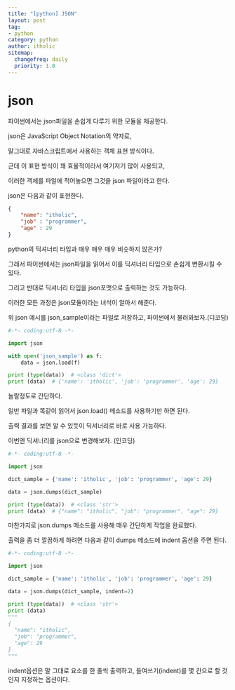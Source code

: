 ```yaml
---
title: "[python] JSON"
layout: post
tag:
- python
category: python
author: itholic
sitemap:
  changefreq: daily
  priority: 1.0
---
```


# json

파이썬에서는 json파일을 손쉽게 다루기 위한 모듈을 제공한다.

json은 JavaScript Object Notation의 약자로, 

말그대로 자바스크립트에서 사용하는 객체 표현 방식이다.

근데 이 표현 방식이 꽤 효율적이라서 여기저기 많이 사용되고,

이러한 객체를 파일에 적어놓으면 그것을 json 파일이라고 한다.

json은 다음과 같이 표현한다.

```json
{
    "name": "itholic",
    "job" : "programmer",
    "age" : 29
}
```

python의 딕셔너리 타입과 매우 매우 매우 비슷하지 않은가?

그래서 파이썬에서는 json파일을 읽어서 이를 딕셔너리 타입으로 손쉽게 변환시킬 수 있다.

그리고 반대로 딕셔너리 타입을 json포맷으로 출력하는 것도 가능하다.

이러한 모든 과정은 json모듈이라는 녀석이 알아서 해준다.

위 json 예시를 json_sample이라는 파일로 저장하고, 파이썬에서 불러와보자.(디코딩)

```python
#-*- coding:utf-8 -*-

import json

with open('json_sample') as f:
    data = json.load(f)

print (type(data))  # <class 'dict'>
print (data)  # {'name': 'itholic', 'job': 'programmer', 'age': 29}
```

놀랄정도로 간단하다.

일반 파일과 똑같이 읽어서 json.load() 메소드를 사용하기만 하면 된다. 

출력 결과를 보면 알 수 있듯이 딕셔너리로 바로 사용 가능하다.

이번엔 딕셔너리를 json으로 변경해보자. (인코딩)

```python
#-*- coding:utf-8 -*-

import json

dict_sample = {'name': 'itholic', 'job': 'programmer', 'age': 29}

data = json.dumps(dict_sample)

print (type(data))  # <class 'str'>
print (data)  # {"name": "itholic", "job": "programmer", "age": 29}
```

마찬가지로 json.dumps 메소드를 사용해 매우 간단하게 작업을 완료했다.

출력을 좀 더 깔끔하게 하려면 다음과 같이 dumps 메소드에 indent 옵션을 주면 된다.


```python
#-*- coding:utf-8 -*-

import json

dict_sample = {'name': 'itholic', 'job': 'programmer', 'age': 29}

data = json.dumps(dict_sample, indent=2)

print (type(data))  # <class 'str'>
print (data)  
"""
{
  "name": "itholic",
  "job": "programmer",
  "age": 29
}
"""
```

indent옵션은 말 그대로 요소를 한 줄씩 출력하고, 들여쓰기(indent)를 몇 칸으로 할 것인지 지정하는 옵션이다.

